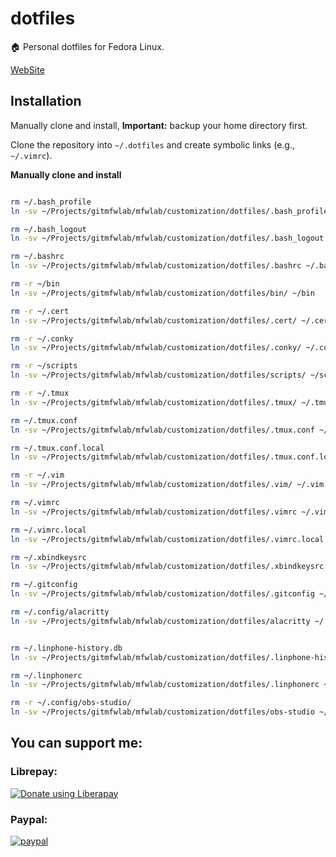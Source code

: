 # dotfiles

🏠 Personal dotfiles for Fedora Linux.

[WebSite](https://lab.mfwlab.com/lab/dotfiles/)

Installation
------------

Manually clone and install, **Important:** backup your home directory first.

Clone the repository into `~/.dotfiles` and create symbolic links (e.g., `~/.vimrc`).

**Manually clone and install**

```bash

rm ~/.bash_profile
ln -sv ~/Projects/gitmfwlab/mfwlab/customization/dotfiles/.bash_profile ~/.bash_profile

rm ~/.bash_logout
ln -sv ~/Projects/gitmfwlab/mfwlab/customization/dotfiles/.bash_logout ~/.bash_logout

rm ~/.bashrc
ln -sv ~/Projects/gitmfwlab/mfwlab/customization/dotfiles/.bashrc ~/.bashrc

rm -r ~/bin
ln -sv ~/Projects/gitmfwlab/mfwlab/customization/dotfiles/bin/ ~/bin

rm -r ~/.cert
ln -sv ~/Projects/gitmfwlab/mfwlab/customization/dotfiles/.cert/ ~/.cert

rm -r ~/.conky
ln -sv ~/Projects/gitmfwlab/mfwlab/customization/dotfiles/.conky/ ~/.conky

rm -r ~/scripts
ln -sv ~/Projects/gitmfwlab/mfwlab/customization/dotfiles/scripts/ ~/scripts

rm -r ~/.tmux
ln -sv ~/Projects/gitmfwlab/mfwlab/customization/dotfiles/.tmux/ ~/.tmux

rm ~/.tmux.conf
ln -sv ~/Projects/gitmfwlab/mfwlab/customization/dotfiles/.tmux.conf ~/.tmux.conf

rm ~/.tmux.conf.local
ln -sv ~/Projects/gitmfwlab/mfwlab/customization/dotfiles/.tmux.conf.local ~/.tmux.conf.local

rm -r ~/.vim
ln -sv ~/Projects/gitmfwlab/mfwlab/customization/dotfiles/.vim/ ~/.vim

rm ~/.vimrc
ln -sv ~/Projects/gitmfwlab/mfwlab/customization/dotfiles/.vimrc ~/.vimrc

rm ~/.vimrc.local
ln -sv ~/Projects/gitmfwlab/mfwlab/customization/dotfiles/.vimrc.local ~/.vimrc.local

rm ~/.xbindkeysrc
ln -sv ~/Projects/gitmfwlab/mfwlab/customization/dotfiles/.xbindkeysrc ~/.xbindkeysrc

rm ~/.gitconfig
ln -sv ~/Projects/gitmfwlab/mfwlab/customization/dotfiles/.gitconfig ~/.gitconfig

rm ~/.config/alacritty
ln -sv ~/Projects/gitmfwlab/mfwlab/customization/dotfiles/alacritty ~/.config/alacritty


rm ~/.linphone-history.db
ln -sv ~/Projects/gitmfwlab/mfwlab/customization/dotfiles/.linphone-history.db ~/.linphone-history.db

rm ~/.linphonerc
ln -sv ~/Projects/gitmfwlab/mfwlab/customization/dotfiles/.linphonerc ~/.linphonerc

rm -r ~/.config/obs-studio/
ln -sv ~/Projects/gitmfwlab/mfwlab/customization/dotfiles/obs-studio ~/.config/obs-studio

```

## You can support me:

### Librepay:

<script src="https://liberapay.com/pablomenino/widgets/button.js"></script>
<noscript><a href="https://liberapay.com/pablomenino/donate"><img alt="Donate using Liberapay" src="https://liberapay.com/assets/widgets/donate.svg"></a></noscript>

### Paypal:

[![paypal](https://www.paypalobjects.com/en_US/i/btn/btn_donateCC_LG.gif)](https://www.paypal.com/cgi-bin/webscr?cmd=_s-xclick&hosted_button_id=4HPTG85J8NQVG)
